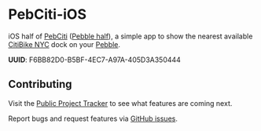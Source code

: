 # PebCiti-iOS

iOS half of [PebCiti](http://github.com/joemasilotti/PebCiti) ([Pebble half](https://github.com/joemasilotti/PebCiti-Pebble)), a simple app to show the nearest available [CitiBike NYC](http://citibikenyc.com/) dock on your [Pebble](https://getpebble.com/).

**UUID**: F6BB82D0-B5BF-4EC7-A97A-405D3A350444

## Contributing

Visit the [Public Project Tracker](https://www.pivotaltracker.com/projects/928128/) to see what features are coming next.

Report bugs and request features via [GitHub issues](https://github.com/joemasilotti/PebCiti-iOS/issues).
